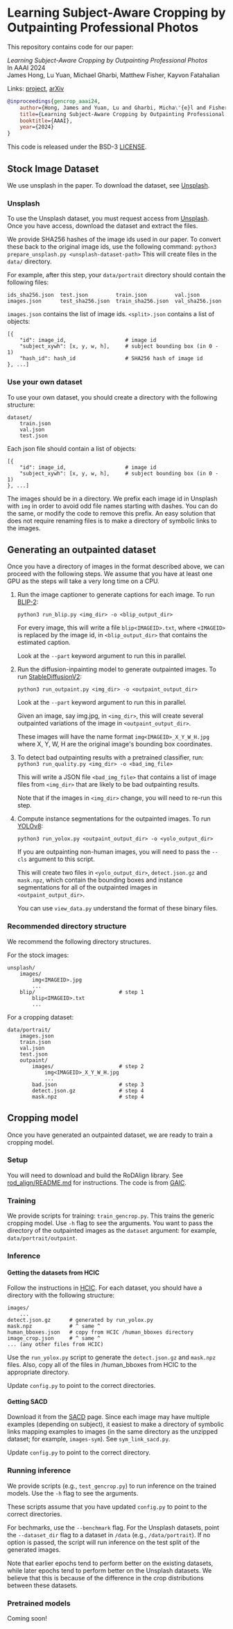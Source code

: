 # Learning Subject-Aware Cropping by Outpainting Professional Photos

This repository contains code for our paper:

*Learning Subject-Aware Cropping by Outpainting Professional Photos*\
In AAAI 2024\
James Hong, Lu Yuan, Michael Gharbi, Matthew Fisher, Kayvon Fatahalian

Links: [project](https://jhong93.github.io/projects/crop.html), [arXiv](https://arxiv.org/abs/2312.12080)

```bibtex
@inproceedings{gencrop_aaai24,
    author={Hong, James and Yuan, Lu and Gharbi, Micha\"{e}l and Fisher, Matthew and Fatahalian, Kayvon},
    title={Learning Subject-Aware Cropping by Outpainting Professional Photos},
    booktitle={AAAI},
    year={2024}
}
```

This code is released under the BSD-3 [LICENSE](/LICENSE).

## Stock Image Dataset

We use unsplash in the paper. To download the dataset, see [Unsplash](#unsplash).

### Unsplash

To use the Unsplash dataset, you must request access from [Unsplash](https://unsplash.com/data). Once you have access, download the dataset and extract the files.

We provide SHA256 hashes of the image ids used in our paper. To convert these back to the original image ids, use the following command:
```python3 prepare_unsplash.py <unsplash-dataset-path>```
This will create files in the `data/` directory.

For example, after this step, your `data/portrait` directory should contain the following files:
```
ids_sha256.json  test.json         train.json         val.json
images.json      test_sha256.json  train_sha256.json  val_sha256.json
```

`images.json` contains the list of image ids. `<split>.json` contains a list of objects:
```
[{
    "id": image_id,                   # image id
    "subject_xywh": [x, y, w, h],     # subject bounding box (in 0 - 1)
    "hash_id": hash_id                # SHA256 hash of image id
}, ...]
```

### Use your own dataset

To use your own dataset, you should create a directory with the following structure:
```
dataset/
    train.json
    val.json
    test.json
```

Each json file should contain a list of objects:
```
[{
    "id": image_id,                   # image id
    "subject_xywh": [x, y, w, h],     # subject bounding box (in 0 - 1)
}, ...]
```

The images should be in a directory. We prefix each image id in Unsplash with `img` in order to avoid odd file names starting with dashes. You can do the same, or modify the code to remove this prefix. An easy solution that does not require renaming files is to make a directory of symbolic links to the images.

## Generating an outpainted dataset

Once you have a directory of images in the format described above, we can proceed with the following steps. We assume that you have at least one GPU as the steps will take a very long time on a CPU.

1. Run the image captioner to generate captions for each image. To run [BLIP-2](https://huggingface.co/docs/transformers/model_doc/blip-2):

    ```python3 run_blip.py <img_dir> -o <blip_output_dir>```

    For every image, this will write a file `blip<IMAGEID>.txt`, where `<IMAGEID>` is replaced by the image id, in `<blip_output_dir>` that contains the estimated caption.

    Look at the `--part` keyword argument to run this in parallel.

2. Run the diffusion-inpainting model to generate outpainted images. To run [StableDiffusionV2](https://huggingface.co/stabilityai/stable-diffusion-2-inpainting):

    ```python3 run_outpaint.py <img_dir> -o <outpaint_output_dir>```

    Look at the `--part` keyword argument to run this in parallel.

    Given an image, say img<IMAGEID>.jpg, in `<img_dir>`, this will create several outpainted variations of the image in `<outpaint_output_dir>`.

    These images will have the name format `img<IMAGEID>_X_Y_W_H.jpg` where X, Y, W, H are the original image's bounding box coordinates.

3. To detect bad outpainting results with a pretrained classifier, run: ```python3 run_quality.py <img_dir> -o <bad_img_file>```

    This will write a JSON file `<bad_img_file>` that contains a list of image files from `<img_dir>` that are likely to be bad outpainting results.

    Note that if the images in `<img_dir>` change, you will need to re-run this step.

4. Compute instance segmentations for the outpainted images. To run [YOLOv8](https://github.com/ultralytics/ultralytics):

    ```python3 run_yolox.py <outpaint_output_dir> -o <yolo_output_dir>```

    If you are outpainting non-human images, you will need to pass the `--cls` argument to this script.

    This will create two files in `<yolo_output_dir>`, ```detect.json.gz``` and ```mask.npz```, which contain the bounding boxes and instance segmentations for all of the outpainted images in `<outpaint_output_dir>`.

    You can use ```view_data.py``` understand the format of these binary files.

### Recommended directory structure

We recommend the following directory structures.

For the stock images:
```
unsplash/
    images/
        img<IMAGEID>.jpg
        ...
    blip/                           # step 1
        blip<IMAGEID>.txt
        ...
```

For a cropping dataset:
```
data/portrait/
    images.json
    train.json
    val.json
    test.json
    outpaint/
        images/                     # step 2
            img<IMAGEID>_X_Y_W_H.jpg
            ...
        bad.json                    # step 3
        detect.json.gz              # step 4
        mask.npz                    # step 4
```

## Cropping model

Once you have generated an outpainted dataset, we are ready to train a cropping model.

### Setup

You will need to download and build the RoDAlign library. See [rod_align/README.md](rod_align/README.md) for instructions. The code is from [GAIC](https://github.com/HuiZeng/Grid-Anchor-based-Image-Cropping-Pytorch).

### Training

We provide scripts for training: ```train_gencrop.py```. This trains the generic cropping model. Use ```-h``` flag to see the arguments. You want to pass the directory of the outpainted images as the ```dataset``` argument: for example, ```data/portrait/outpaint```.

### Inference

#### Getting the datasets from HCIC

Follow the instructions in [HCIC](https://github.com/bcmi/Human-Centric-Image-Cropping/tree/main/human_bboxes). For each dataset, you should have a directory with the following structure:
```
images/
    ...
detect.json.gz      # generated by run_yolox.py
mask.npz            # ^ same ^
human_bboxes.json   # copy from HCIC /human_bboxes directory
image_crop.json     # ^ same ^
... (any other files from HCIC)
```

Use the ```run_yolox.py``` script to generate the ```detect.json.gz``` and ```mask.npz``` files. Also, copy all of the files in /human_bboxes from HCIC to the appropriate directory.

Update ```config.py``` to point to the correct directories.

#### Getting SACD

Download it from the [SACD](https://cg.cs.tsinghua.edu.cn/SACD/) page.
Since each image may have multiple examples (depending on subject), it easiest to make a directory of symbolic links mapping examples to images (in the same directory as the unzipped dataset; for example, ```images-sym```). See ```sym_link_sacd.py```.

Update ```config.py``` to point to the correct directory.

### Running inference

We provide scripts (e.g., ```test_gencrop.py```) to run inference on the trained models. Use the ```-h``` flag to see the arguments.

These scripts assume that you have updated ```config.py``` to point to the correct directories.

For bechmarks, use the ```--benchmark``` flag. For the Unsplash datasets, point the ```--dataset_dir``` flag to a dataset in ```/data``` (e.g., ```/data/portrait```). If no option is passed, the script will run inference on the test split of the generated images.

Note that earlier epochs tend to perform better on the existing datasets, while later epochs tend to perform better on the Unsplash datasets. We believe that this is because of the difference in the crop distributions between these datasets.

### Pretrained models

Coming soon!
